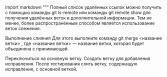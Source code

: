 import markdown
"""
Полный список удалённых ссылок можно получить с помощью команды git ls-remote <remote> или команды git remote show <remote> для получения удалённых веток и дополнительной информации. Тем не менее, более распространённым способом является использование веток слежения.

Выполнение слияния
Для этого выполните команду git merge <название ветки> , где <название ветки> — название ветки, которая будет объединена с принимающей.

Переключиться на основную ветку. Создать ветку для добавления исправления. После тестирования слить ветку, содержащую исправление, с основной веткой.